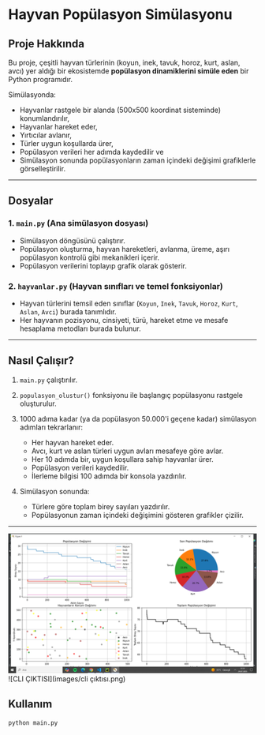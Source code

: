 # Hayvan Popülasyon Simülasyonu

## Proje Hakkında

Bu proje, çeşitli hayvan türlerinin (koyun, inek, tavuk, horoz, kurt, aslan, avcı) yer aldığı bir ekosistemde **popülasyon dinamiklerini simüle eden** bir Python programıdır.

Simülasyonda:

- Hayvanlar rastgele bir alanda (500x500 koordinat sisteminde) konumlandırılır,
- Hayvanlar hareket eder,
- Yırtıcılar avlanır,
- Türler uygun koşullarda ürer,
- Popülasyon verileri her adımda kaydedilir ve
- Simülasyon sonunda popülasyonların zaman içindeki değişimi grafiklerle görselleştirilir.

---

## Dosyalar

### 1. `main.py` (Ana simülasyon dosyası)

- Simülasyon döngüsünü çalıştırır.
- Popülasyon oluşturma, hayvan hareketleri, avlanma, üreme, aşırı popülasyon kontrolü gibi mekanikleri içerir.
- Popülasyon verilerini toplayıp grafik olarak gösterir.

### 2. `hayvanlar.py` (Hayvan sınıfları ve temel fonksiyonlar)

- Hayvan türlerini temsil eden sınıflar (`Koyun`, `Inek`, `Tavuk`, `Horoz`, `Kurt`, `Aslan`, `Avci`) burada tanımlıdır.
- Her hayvanın pozisyonu, cinsiyeti, türü, hareket etme ve mesafe hesaplama metodları burada bulunur.

---

## Nasıl Çalışır?

1. `main.py` çalıştırılır.

2. `populasyon_olustur()` fonksiyonu ile başlangıç popülasyonu rastgele oluşturulur.

3. 1000 adıma kadar (ya da popülasyon 50.000'i geçene kadar) simülasyon adımları tekrarlanır:

   - Her hayvan hareket eder.
   - Avcı, kurt ve aslan türleri uygun avları mesafeye göre avlar.
   - Her 10 adımda bir, uygun koşullara sahip hayvanlar ürer.
   - Popülasyon verileri kaydedilir.
   - İlerleme bilgisi 100 adımda bir konsola yazdırılır.

4. Simülasyon sonunda:

   - Türlere göre toplam birey sayıları yazdırılır.
   - Popülasyonun zaman içindeki değişimini gösteren grafikler çizilir.

---
![Grafikler](images/grafikler.png)
![CLI ÇIKTISI](images/cli çıktısı.png)


## Kullanım

```bash
python main.py
